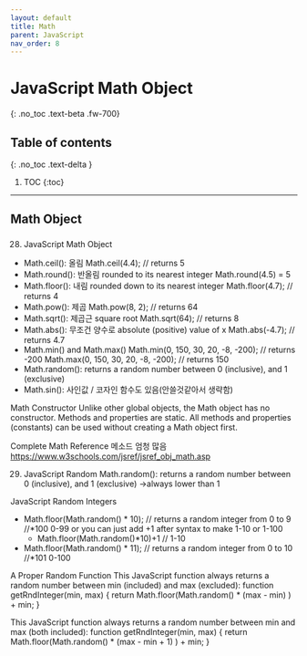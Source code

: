 ```yaml
---
layout: default
title: Math
parent: JavaScript
nav_order: 8
---
```


# JavaScript Math Object
{: .no_toc .text-beta .fw-700}

## Table of contents
{: .no_toc .text-delta }

1. TOC
{:toc}

---

## Math Object

### 

28. JavaScript Math Object
* Math.ceil(): 올림
	Math.ceil(4.4);     // returns 5
* Math.round(): 반올림 rounded to its nearest integer
	Math.round(4.5) = 5
* Math.floor(): 내림 rounded down to its nearest integer
	Math.floor(4.7);    // returns 4
* Math.pow(): 제곱
	Math.pow(8, 2);      // returns 64
* Math.sqrt(): 제곱근 square root
	Math.sqrt(64);      // returns 8
* Math.abs(): 무조건 양수로 absolute (positive) value of x
	Math.abs(-4.7);     // returns 4.7
* Math.min() and Math.max()
	Math.min(0, 150, 30, 20, -8, -200);  // returns -200
	Math.max(0, 150, 30, 20, -8, -200);  // returns 150
* Math.random(): returns a random number between 0 (inclusive), and 1 (exclusive)
* Math.sin(): 사인값 / 코자인 함수도 있음(안쓸것같아서 생략함)

Math Constructor
Unlike other global objects, the Math object has no constructor. Methods and properties are static.
All methods and properties (constants) can be used without creating a Math object first.

Complete Math Reference
메소드 엄청 많음 https://www.w3schools.com/jsref/jsref_obj_math.asp

29. JavaScript Random
Math.random():  returns a random number between 0 (inclusive),  and 1 (exclusive) →always lower than 1

JavaScript Random Integers
* Math.floor(Math.random() * 10);     // returns a random integer from 0 to 9  	//*100 0-99
	or you can just add +1 after syntax to make 1-10 or 1-100
	* Math.floor(Math.random()*10)+1 // 1-10
* Math.floor(Math.random() * 11);      // returns a random integer from 0 to 10	//*101 0-100

A Proper Random Function
This JavaScript function always returns a random number between min (included) and max (excluded):
	function getRndInteger(min, max) {
	  return Math.floor(Math.random() * (max - min) ) + min;
	}

This JavaScript function always returns a random number between min and max (both included):
	function getRndInteger(min, max) {
	  return Math.floor(Math.random() * (max - min + 1) ) + min;
	}